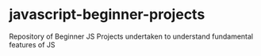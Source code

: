 # javascript-beginner-projects
Repository of Beginner JS Projects undertaken to understand fundamental features of JS

